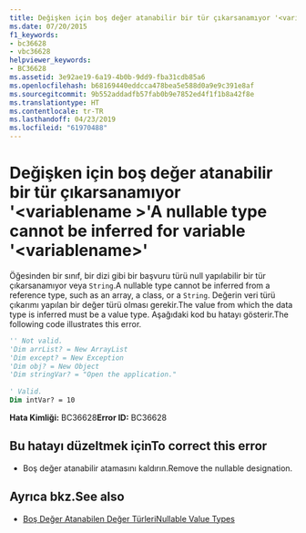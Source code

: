 ```yaml
---
title: Değişken için boş değer atanabilir bir tür çıkarsanamıyor '<variablename>'
ms.date: 07/20/2015
f1_keywords:
- bc36628
- vbc36628
helpviewer_keywords:
- BC36628
ms.assetid: 3e92ae19-6a19-4b0b-9dd9-fba31cdb85a6
ms.openlocfilehash: b68169440eddcca478bea5e588d0a9e9c391e8af
ms.sourcegitcommit: 9b552addadfb57fab0b9e7852ed4f1f1b8a42f8e
ms.translationtype: HT
ms.contentlocale: tr-TR
ms.lasthandoff: 04/23/2019
ms.locfileid: "61970488"
---
```

# <a name="a-nullable-type-cannot-be-inferred-for-variable-variablename"></a><span data-ttu-id="987e1-102">Değişken için boş değer atanabilir bir tür çıkarsanamıyor '\<variablename >'</span><span class="sxs-lookup"><span data-stu-id="987e1-102">A nullable type cannot be inferred for variable '\<variablename>'</span></span>
<span data-ttu-id="987e1-103">Öğesinden bir sınıf, bir dizi gibi bir başvuru türü null yapılabilir bir tür çıkarsanamıyor veya `String`.</span><span class="sxs-lookup"><span data-stu-id="987e1-103">A nullable type cannot be inferred from a reference type, such as an array, a class, or a `String`.</span></span> <span data-ttu-id="987e1-104">Değerin veri türü çıkarımı yapılan bir değer türü olması gerekir.</span><span class="sxs-lookup"><span data-stu-id="987e1-104">The value from which the data type is inferred must be a value type.</span></span> <span data-ttu-id="987e1-105">Aşağıdaki kod bu hatayı gösterir.</span><span class="sxs-lookup"><span data-stu-id="987e1-105">The following code illustrates this error.</span></span>  
  
```vb  
'' Not valid.   
'Dim arrList? = New ArrayList  
'Dim except? = New Exception  
'Dim obj? = New Object  
'Dim stringVar? = "Open the application."  
  
' Valid.  
Dim intVar? = 10  
```  
  
 <span data-ttu-id="987e1-106">**Hata Kimliği:** BC36628</span><span class="sxs-lookup"><span data-stu-id="987e1-106">**Error ID:** BC36628</span></span>  
  
## <a name="to-correct-this-error"></a><span data-ttu-id="987e1-107">Bu hatayı düzeltmek için</span><span class="sxs-lookup"><span data-stu-id="987e1-107">To correct this error</span></span>  
  
- <span data-ttu-id="987e1-108">Boş değer atanabilir atamasını kaldırın.</span><span class="sxs-lookup"><span data-stu-id="987e1-108">Remove the nullable designation.</span></span>  
  
## <a name="see-also"></a><span data-ttu-id="987e1-109">Ayrıca bkz.</span><span class="sxs-lookup"><span data-stu-id="987e1-109">See also</span></span>

- [<span data-ttu-id="987e1-110">Boş Değer Atanabilen Değer Türleri</span><span class="sxs-lookup"><span data-stu-id="987e1-110">Nullable Value Types</span></span>](../../visual-basic/programming-guide/language-features/data-types/nullable-value-types.md)
